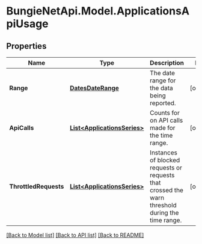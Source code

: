 
# BungieNetApi.Model.ApplicationsApiUsage

## Properties

Name | Type | Description | Notes
------------ | ------------- | ------------- | -------------
**Range** | [**DatesDateRange**](DatesDateRange.md) | The date range for the data being reported. | [optional] 
**ApiCalls** | [**List&lt;ApplicationsSeries&gt;**](ApplicationsSeries.md) | Counts for on API calls made for the time range. | [optional] 
**ThrottledRequests** | [**List&lt;ApplicationsSeries&gt;**](ApplicationsSeries.md) | Instances of blocked requests or requests that crossed the warn threshold during the time range. | [optional] 

[[Back to Model list]](../README.md#documentation-for-models)
[[Back to API list]](../README.md#documentation-for-api-endpoints)
[[Back to README]](../README.md)

